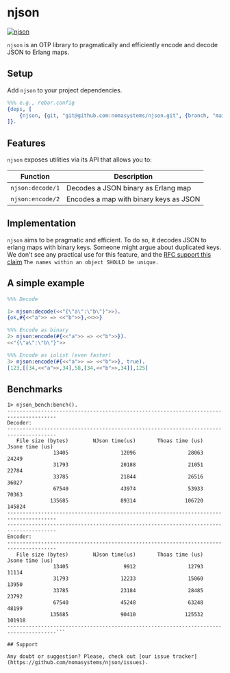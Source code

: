 # njson
[![njson](https://github.com/nomasystems/njson/actions/workflows/ci.yml/badge.svg)](https://github.com/nomasystems/njson/actions/workflows/ci.yml)

`njson` is an OTP library to pragmatically and efficiently encode and decode JSON to Erlang maps.

## Setup

Add `njson` to your project dependencies.

```erl
%%% e.g., rebar.config
{deps, [
    {njson, {git, "git@github.com:nomasystems/njson.git", {branch, "main"}}}
]}.
```

## Features

`njson` exposes utilities via its API that allows you to:

| Function | Description |
| --------  | ------------ |
| `njson:decode/1` | Decodes a JSON binary as Erlang map |
| `njson:encode/2` | Encodes a map with binary keys as JSON |


## Implementation

`njson` aims to be pragmatic and efficient.
To do so, it decodes JSON to erlang maps with binary keys.
Someone might argue about duplicated keys.
We don't see any practical use for this feature,
and the [RFC support this claim](https://datatracker.ietf.org/doc/html/rfc8259#section-4) ``The names within an object SHOULD be unique.`` 

## A simple example

```erl
%%% Decode

1> njson:decode(<<"{\"a\":\"b\"}">>).
{ok,#{<<"a">> => <<"b">>},<<>>}

%%% Encode as binary
2> njson:encode(#{<<"a">> => <<"b">>}).
<<"{\"a\":\"b\"}">>

%%% Encode as iolist (even faster)
3> njson:encode(#{<<"a">> => <<"b">>}, true).
[123,[[34,<<"a">>,34],58,[34,<<"b">>,34]],125]

```

## Benchmarks

```
1> njson_bench:bench().
--------------------------------------------------------------------------------------
Decoder:
--------------------------------------------------------------------------------------
   File size (bytes)        NJson time(us)       Thoas time (us)       Jsone time (us)
               13405                 12096                 28063                 24249
               31793                 20188                 21051                 22784
               33785                 21844                 26516                 36027
               67540                 43974                 53933                 70363
              135685                 89314                106720                145824
--------------------------------------------------------------------------------------
--------------------------------------------------------------------------------------
Encoder:
--------------------------------------------------------------------------------------
   File size (bytes)        NJson time(us)       Thoas time (us)       Jsone time (us)
               13405                  9912                 12793                 11114
               31793                 12233                 15060                 13950
               33785                 23184                 28485                 23792
               67540                 45248                 63248                 48199
              135685                 90410                125532                101918
--------------------------------------------------------------------------------------```

## Support

Any doubt or suggestion? Please, check out [our issue tracker](https://github.com/nomasystems/njson/issues).
